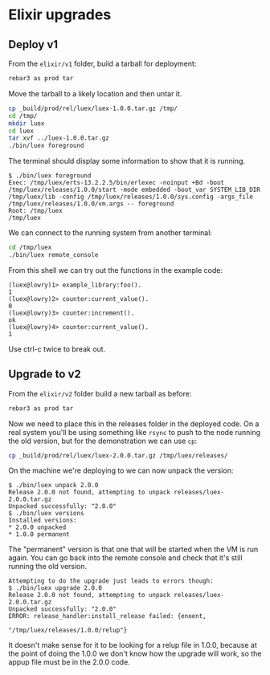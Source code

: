 # Elixir upgrades


## Deploy v1

From the `elixir/v1` folder, build a tarball for deployment:

```bash
rebar3 as prod tar
```

Move the tarball to a likely location and then untar it.

```bash
cp _build/prod/rel/luex/luex-1.0.0.tar.gz /tmp/
cd /tmp/
mkdir luex
cd luex
tar xvf ../luex-1.0.0.tar.gz
./bin/luex foreground
```

The terminal should display some information to show that it is running.

    $ ./bin/luex foreground
    Exec: /tmp/luex/erts-13.2.2.5/bin/erlexec -noinput +Bd -boot /tmp/luex/releases/1.0.0/start -mode embedded -boot_var SYSTEM_LIB_DIR /tmp/luex/lib -config /tmp/luex/releases/1.0.0/sys.config -args_file /tmp/luex/releases/1.0.0/vm.args -- foreground
    Root: /tmp/luex
    /tmp/luex

We can connect to the running system from another terminal:

```bash
cd /tmp/luex
./bin/luex remote_console
```

From this shell we can try out the functions in the example code:

    (luex@lowry)1> example_library:foo().
    1
    (luex@lowry)2> counter:current_value().
    0
    (luex@lowry)3> counter:increment().
    ok
    (luex@lowry)4> counter:current_value().
    1

Use ctrl-c twice to break out.


## Upgrade to v2

From the `elixir/v2` folder build a new tarball as before:


```bash
rebar3 as prod tar
```

Now we need to place this in the releases folder in the deployed code. On a real system you'll be using something like `rsync` to push to the node running the old version, but for the demonstration we can use `cp`:

```bash
cp _build/prod/rel/luex/luex-2.0.0.tar.gz /tmp/luex/releases/
```

On the machine we're deploying to we can now unpack the version:

    $ ./bin/luex unpack 2.0.0
    Release 2.0.0 not found, attempting to unpack releases/luex-2.0.0.tar.gz
    Unpacked successfully: "2.0.0"
    $ ./bin/luex versions
    Installed versions:
    * 2.0.0 unpacked
    * 1.0.0 permanent

The "permanent" version is that one that will be started when the VM is run again. You can go back into the remote console and check that it's still running the old version.

    Attempting to do the upgrade just leads to errors though:
    $ ./bin/luex upgrade 2.0.0
    Release 2.0.0 not found, attempting to unpack releases/luex-2.0.0.tar.gz
    Unpacked successfully: "2.0.0"
    ERROR: release_handler:install_release failed: {enoent,
                                                    "/tmp/luex/releases/1.0.0/relup"}

It doesn't make sense for it to be looking for a relup file in 1.0.0, because at the point of doing the 1.0.0 we don't know how the upgrade will work, so the appup file must be in the 2.0.0 code.
